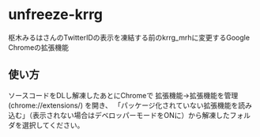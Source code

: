 # unfreeze-krrg
枢木みるはさんのTwitterIDの表示を凍結する前のkrrg_mrhに変更するGoogle Chromeの拡張機能
## 使い方
ソースコードをDLし解凍したあとにChromeで 拡張機能->拡張機能を管理(chrome://extensions/) を開き、
「パッケージ化されていない拡張機能を読み込む」（表示されない場合はデベロッパーモードをONに）から解凍したフォルダを選択してください。
